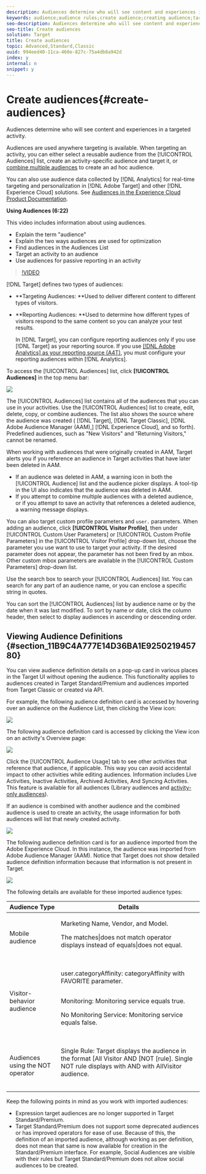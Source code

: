 ```yaml
---
description: Audiences determine who will see content and experiences in a targeted activity.
keywords: audience;audience rules;create audience;creating audience;targeting audience;reporting audience;report audience;segment;custom profile parameters;audience definition;audiences list
seo-description: Audiences determine who will see content and experiences in a targeted activity.
seo-title: Create audiences
solution: Target
title: Create audiences
topic: Advanced,Standard,Classic
uuid: 994eed40-11ca-460e-827c-75a4db8a942d
index: y
internal: n
snippet: y
---
```


# Create audiences{#create-audiences}

Audiences determine who will see content and experiences in a targeted activity.

Audiences are used anywhere targeting is available. When targeting an activity, you can either select a reusable audience from the [!UICONTROL Audiences] list, create an activity-specific audience and target it, or [combine multiple audiences](../../c-target/c-combining-multiple-audiences.md#concept_A7386F1EA4394BD2AB72399C225981E5) to create an ad hoc audience.

You can also use audience data collected by [!DNL Analytics] for real-time targeting and personalization in [!DNL Adobe Target] and other [!DNL Experience Cloud] solutions. See [Audiences in the Experience Cloud Product Documentation](https://marketing.adobe.com/resources/help/en_US/mcloud/audience_library.html).

**Using Audiences (6:22)**

This video includes information about using audiences.

* Explain the term "audience" 
* Explain the two ways audiences are used for optimization 
* Find audiences in the Audiences List 
* Target an activity to an audience 
* Use audiences for passive reporting in an activity

>[!VIDEO](https://vimeo.com/TAMBpW9vpOI)

[!DNL Target] defines two types of audiences:

* **Targeting Audiences: **Used to deliver different content to different types of visitors. 
* **Reporting Audiences: **Used to determine how different types of visitors respond to the same content so you can analyze your test results.

  In [!DNL Target], you can configure reporting audiences only if you use [!DNL Target] as your reporting source. If you use [ [!DNL Adobe Analytics] as your reporting source (A4T)](../../c-integrating-target-with-mac/a4t/a4t.md#concept_7540C8C04259434AB6EE33B09F47A1DE), you must configure your reporting audiences within [!DNL Analytics].

To access the [!UICONTROL Audiences] list, click **[!UICONTROL Audiences]** in the top menu bar:

![](assets/audiences_list.png)

The [!UICONTROL Audiences] list contains all of the audiences that you can use in your activities. Use the [!UICONTROL Audiences] list to create, edit, delete, copy, or combine audiences. The list also shows the source where the audience was created ( [!DNL Target], [!DNL Target Classic], [!DNL Adobe Audience Manager (AAM),] [!DNL Experience Cloud], and so forth). Predefined audiences, such as "New Visitors" and "Returning Visitors," cannot be renamed.

When working with audiences that were originally created in AAM, Target alerts you if you reference an audience in Target activities that have later been deleted in AAM.

* If an audience was deleted in AAM, a warning icon in both the [!UICONTROL Audience] list and the audience picker displays. A tool-tip in the UI also indicates that the audience was deleted in AAM. 
* If you attempt to combine multiple audiences with a deleted audience, or if you attempt to save an activity that references a deleted audience, a warning message displays.

You can also target custom profile parameters and `user.` parameters. When adding an audience, click **[!UICONTROL Visitor Profile]**, then under [!UICONTROL Custom User Parameters] or [!UICONTROL Custom Profile Parameters] in the [!UICONTROL Visitor Profile] drop-down list, choose the parameter you use want to use to target your activity. If the desired parameter does not appear, the parameter has not been fired by an mbox. Other custom mbox parameters are available in the [!UICONTROL Custom Parameters] drop-down list.

Use the search box to search your [!UICONTROL Audiences] list. You can search for any part of an audience name, or you can enclose a specific string in quotes.

You can sort the [!UICONTROL Audiences] list by audience name or by the date when it was last modified. To sort by name or date, click the column header, then select to display audiences in ascending or descending order.

## Viewing Audience Definitions {#section_11B9C4A777E14D36BA1E925021945780}

You can view audience definition details on a pop-up card in various places in the Target UI without opening the audience. This functionality applies to audiences created in Target Standard/Premium and audiences imported from Target Classic or created via API.

For example, the following audience definition card is accessed by hovering over an audience on the Audience List, then clicking the View icon:

![](assets/audience_definition_list.png)

The following audience definition card is accessed by clicking the View icon on an activity's Overview page:

![](assets/audience_definition.png)

Click the [!UICONTROL Audience Usage] tab to see other activities that reference that audience, if applicable. This way you can avoid accidental impact to other activities while editing audiences. Information includes Live Activities, Inactive Activities, Archived Activities, And Syncing Activities. This feature is available for all audiences (Library audiences and [activity-only audiences](../../c-target/creating-activity-only-audience.md#concept_A6BADCF530ED4AE1852E677FEBE68483)).

If an audience is combined with another audience and the combined audience is used to create an activity, the usage information for both audiences will list that newly created activity.

![](assets/audience_definition_list_usage.png)

The following audience definition card is for an audience imported from the Adobe Experience Cloud. In this instance, the audience was imported from Adobe Audience Manager (AAM). Notice that Target does not show detailed audience definition information because that information is not present in Target.

![](assets/audience_definition_mc.png)

The following details are available for these imported audience types:

<table id="table_BEE4E80E557B4BC9B703A5B80BF59F0F"> 
 <thead> 
  <tr> 
   <th colname="col1" class="entry"> Audience Type </th> 
   <th colname="col2" class="entry"> Details </th> 
  </tr>
 </thead>
 <tbody> 
  <tr> 
   <td colname="col1"> <p>Mobile audience </p> </td> 
   <td colname="col2"> <p>Marketing Name, Vendor, and Model. </p> <p>The <span class="codeph"> matches|does not match</span> operator displays instead of <span class="codeph"> equals|does not equal</span>. </p> <p style="text-align: center;"><img href="assets/imported_mobile_audience.png" id="image_D858836141D34047ABEBCE9FBE302826" /> </p> </td> 
  </tr> 
  <tr> 
   <td colname="col1"> <p>Visitor-behavior audience </p> </td> 
   <td colname="col2"> <p>user.categoryAffinity: <span class="codeph"> categoryAffinity</span> with <span class="codeph"> FAVORITE</span> parameter. </p> <p style="text-align: center;"><img href="assets/imported_category_affinity.png" id="image_117DA80E582F45ACB03B244798A24264" /> </p> <p>Monitoring: <span class="codeph"> Monitoring service equals true</span>. </p> <p>No Monitoring Service: <span class="codeph"> Monitoring service equals false</span>. </p> <p style="text-align: center;"><img href="assets/imported_monitoring.png" id="image_D63245B224C14837B5DDA33247394CB5" /> </p> </td> 
  </tr> 
  <tr> 
   <td colname="col1"> <p>Audiences using the NOT operator </p> </td> 
   <td colname="col2"> <p>Single Rule: Target displays the audience in the format <span class="codeph"> [All Visitor AND [NOT [rule]</span>. Single NOT rule displays with AND with AllVisitor audience. </p> <p style="text-align: center;"><img href="assets/imported_not_audience.png" id="image_E1D8B2BF23C64213984A58CFEF7951F4" /> </p> </td> 
  </tr> 
 </tbody> 
</table>

Keep the following points in mind as you work with imported audiences:

* Expression target audiences are no longer supported in Target Standard/Premium. 
* Target Standard/Premium does not support some deprecated audiences or has improved operators for ease of use. Because of this, the definition of an imported audience, although working as per definition, does not mean that same is now available for creation in the Standard/Premium interface. For example, Social Audiences are visible with their rules but Target Standard/Premium does not allow social audiences to be created.

